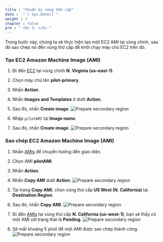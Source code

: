 ```yaml
---
title : "Chuẩn bị vùng thứ cấp"
date :  "`r Sys.Date()`" 
weight : 3 
chapter : false
pre : " <b> 3. </b> "
---
```


Trong bước này, chúng ta sẽ thực hiện tạo một EC2 AMI tại vùng chính, sau đó sao chép nó đến vùng thứ cấp để khởi chạy máy chủ EC2 trên đó.
### Tạo EC2 Amazon Machine Image (AMI)
1. Đi đến [EC2](https://us-east-1.console.aws.amazon.com/ec2/home?region=us-east-1#Instances:v=3;$case=tags:true%5C,client:false;$regex=tags:false%5C,client:false) tại vùng chính **N. Virginia (us-east-1)**.

2. Chọn máy chủ tên **pilot-primary**.
3. Nhấn **Action**.
4. Nhấn **Images and Templates** ở dưới **Action**.
5. Sau đó, nhấn **Create image**.
![Prepare secondary region](/../images/3.preparesecondaryregion/3.1preparesecondaryregion.png?width=90pc)

6. Nhập ```pilotAMI``` tại **Image name**.
7. Sau đó, nhấn **Create image**.
![Prepare secondary region](/../../images/3.preparesecondaryregion/3.2preparesecondaryregion.png?width=90pc)

### Sao chép EC2 Amazon Machine Image (AMI)
1. Nhấn [AMIs](https://us-east-1.console.aws.amazon.com/ec2/home?region=us-east-1#Images:visibility=owned-by-me) để chuyển hướng đến giao diện.
2. Chọn AMI **pilotAMI**.
3. Nhấn **Action**.
4. Nhấn **Copy AMI** dưới **Action**.
![Prepare secondary region](/../../images/3.preparesecondaryregion/3.3preparesecondaryregion.png?width=90pc)

5. Tại trang **Copy AMI**, chọn vùng thứ cấp **US West (N. California)** tại **Destination Region**.
6. Sau đó, nhấn **Copy AMI**.
![Prepare secondary region](/../../images/3.preparesecondaryregion/3.4preparesecondaryregion.png?width=90pc)

7. Đi đến [AMIs](https://us-west-1.console.aws.amazon.com/ec2/home?region=us-west-1#Images:visibility=owned-by-me) tại vùng thứ cấp **N. California (us-west-1)**, bạn sẽ thấy có một AMI với trạng thái là **Pending**.
![Prepare secondary region](/../../images/3.preparesecondaryregion/3.5preparesecondaryregion.png?width=90pc)

8. Sẽ mất khoảng 5 phút để một AMI được sao chép thành công.
![Prepare secondary region](/../../images/3.preparesecondaryregion/3.6preparesecondaryregion.png?width=90pc)



